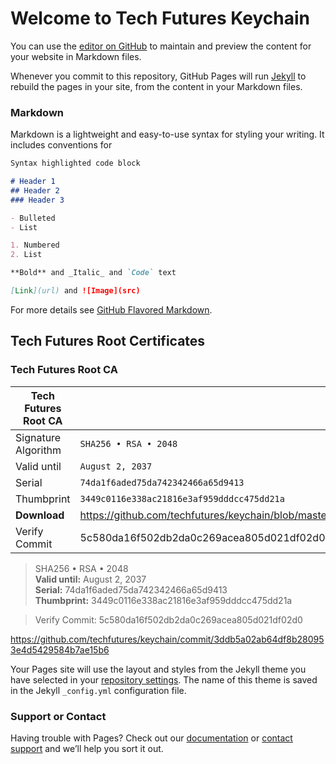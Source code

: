 # Welcome to Tech Futures Keychain

You can use the [editor on GitHub](https://github.com/techfutures/keychain/edit/master/index.md) to maintain and preview the content for your website in Markdown files.

Whenever you commit to this repository, GitHub Pages will run [Jekyll](https://jekyllrb.com/) to rebuild the pages in your site, from the content in your Markdown files.

### Markdown

Markdown is a lightweight and easy-to-use syntax for styling your writing. It includes conventions for

```markdown
Syntax highlighted code block

# Header 1
## Header 2
### Header 3

- Bulleted
- List

1. Numbered
2. List

**Bold** and _Italic_ and `Code` text

[Link](url) and ![Image](src)
```

For more details see [GitHub Flavored Markdown](https://guides.github.com/features/mastering-markdown/).

## Tech Futures Root Certificates


### Tech Futures Root CA

| Tech Futures Root CA |        |
| ------------- | ------------- |
| Signature Algorithm | `SHA256 • RSA • 2048` |
| Valid until  | `August 2, 2037` |
| Serial | `74da1f6aded75da742342466a65d9413` |
| Thumbprint | `3449c0116e338ac21816e3af959dddcc475dd21a` |
| **Download** | https://github.com/techfutures/keychain/blob/master/index.md |
| Verify Commit | 5c580da16f502db2da0c269acea805d021df02d0 |


>SHA256 • RSA • 2048  
>**Valid until:** August 2, 2037  
>**Serial:** 74da1f6aded75da742342466a65d9413  
>**Thumbprint:** 3449c0116e338ac21816e3af959dddcc475dd21a  

>Verify Commit: 5c580da16f502db2da0c269acea805d021df02d0

https://github.com/techfutures/keychain/commit/3ddb5a02ab64df8b280953e4d5429584b7ae15b6

Your Pages site will use the layout and styles from the Jekyll theme you have selected in your [repository settings](https://github.com/techfutures/keychain/settings). The name of this theme is saved in the Jekyll `_config.yml` configuration file.

### Support or Contact

Having trouble with Pages? Check out our [documentation](https://help.github.com/categories/github-pages-basics/) or [contact support](https://github.com/contact) and we’ll help you sort it out.

